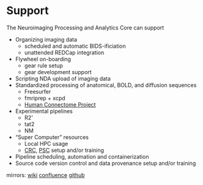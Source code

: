 # Support

The Neuroimaging Processing and Analytics Core can support

- Organizing imaging data
    - scheduled and automatic BIDS-ificiation
    - unattended REDCap integration
- Flywheel on-boarding
    - gear rule setup
    - gear development support
- Scripting NDA upload of imaging data
- Standardized processing of anatomical, BOLD, and diffusion sequences
    - Freesurfer
    - fmriprep + xcpd
    - [Human Connectome Project](https://www.humanconnectome.org/software/hcp-mr-pipelines)
- Experimental pipelines
    - R2'
    - tat2
    - NM
- “Super Computer” resources
    - Local HPC usage
    - [CRC](https://crc.pitt.edu/), [PSC](https://www.psc.edu/) setup and/or training
- Pipeline scheduling, automation and containerization
- Source code version control and data provenance setup and/or training

mirrors: [wiki](https://rad.pitt.edu/wiki/doku.php?id=npac:service)
[confluence](https://pitt-rad-it.atlassian.net/wiki/external/YzE1MmRlNGQxNzJiNDkwYTk2N2YxNjhlZTM1YjZkN2M) [github](https://npacore.github.io/support/)
